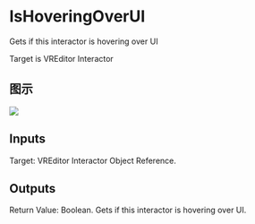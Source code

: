 # IsHoveringOverUI

Gets if this interactor is hovering over UI

Target is VREditor Interactor

## 图示

![]($-20221218-21320046.png)

## Inputs

Target: VREditor Interactor Object Reference.  

## Outputs

Return Value: Boolean. Gets if this interactor is hovering over UI.


